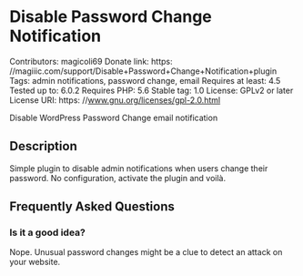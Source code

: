 # Disable Password Change Notification

Contributors: magicoli69
Donate link: https: //magiiic.com/support/Disable+Password+Change+Notification+plugin
Tags: admin notifications, password change, email
Requires at least: 4.5
Tested up to: 6.0.2
Requires PHP: 5.6
Stable tag: 1.0
License: GPLv2 or later
License URI: https: //www.gnu.org/licenses/gpl-2.0.html

Disable WordPress Password Change email notification

## Description

Simple plugin to disable admin notifications when users change their password.
No configuration, activate the plugin and voilà.

## Frequently Asked Questions

### Is it a good idea?

Nope. Unusual password changes might be a clue to detect an attack on your website.

